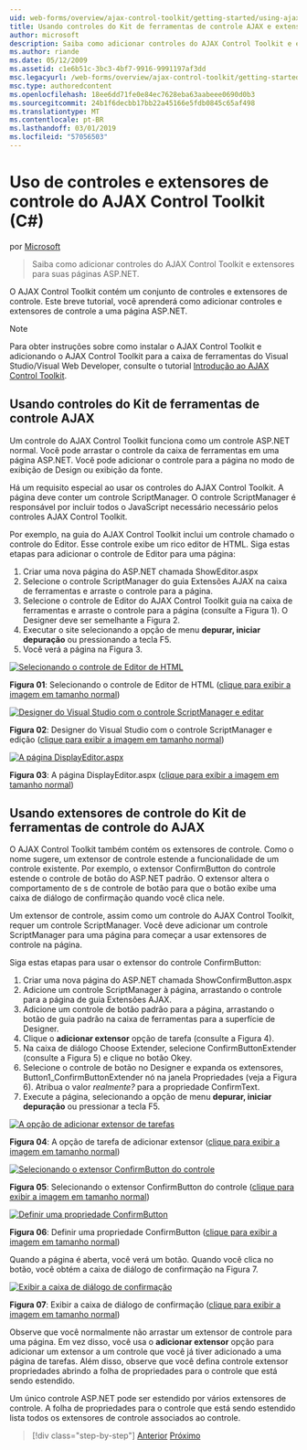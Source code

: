 ```yaml
---
uid: web-forms/overview/ajax-control-toolkit/getting-started/using-ajax-control-toolkit-controls-and-control-extenders-cs
title: Usando controles do Kit de ferramentas de controle AJAX e extensores de controle (c#) | Microsoft Docs
author: microsoft
description: Saiba como adicionar controles do AJAX Control Toolkit e extensores para suas páginas ASP.NET.
ms.author: riande
ms.date: 05/12/2009
ms.assetid: c1e6b51c-3bc3-4bf7-9916-9991197af3dd
msc.legacyurl: /web-forms/overview/ajax-control-toolkit/getting-started/using-ajax-control-toolkit-controls-and-control-extenders-cs
msc.type: authoredcontent
ms.openlocfilehash: 18ee6dd71fe0e84ec7628eba63aabeee0690d0b3
ms.sourcegitcommit: 24b1f6decbb17bb22a45166e5fdb0845c65af498
ms.translationtype: MT
ms.contentlocale: pt-BR
ms.lasthandoff: 03/01/2019
ms.locfileid: "57056503"
---
```

<a name="using-ajax-control-toolkit-controls-and-control-extenders-c"></a>Uso de controles e extensores de controle do AJAX Control Toolkit (C#)
====================
por [Microsoft](https://github.com/microsoft)

> Saiba como adicionar controles do AJAX Control Toolkit e extensores para suas páginas ASP.NET.


O AJAX Control Toolkit contém um conjunto de controles e extensores de controle. Este breve tutorial, você aprenderá como adicionar controles e extensores de controle a uma página ASP.NET.

> [!NOTE] 
> 
> Para obter instruções sobre como instalar o AJAX Control Toolkit e adicionando o AJAX Control Toolkit para a caixa de ferramentas do Visual Studio/Visual Web Developer, consulte o tutorial [Introdução ao AJAX Control Toolkit](get-started-with-the-ajax-control-toolkit-cs.md).


## <a name="using-ajax-control-toolkit-controls"></a>Usando controles do Kit de ferramentas de controle AJAX

Um controle do AJAX Control Toolkit funciona como um controle ASP.NET normal. Você pode arrastar o controle da caixa de ferramentas em uma página ASP.NET. Você pode adicionar o controle para a página no modo de exibição de Design ou exibição da fonte.

Há um requisito especial ao usar os controles do AJAX Control Toolkit. A página deve conter um controle ScriptManager. O controle ScriptManager é responsável por incluir todos o JavaScript necessário necessário pelos controles AJAX Control Toolkit.

Por exemplo, na guia do AJAX Control Toolkit inclui um controle chamado o controle do Editor. Esse controle exibe um rico editor de HTML. Siga estas etapas para adicionar o controle de Editor para uma página:

1. Criar uma nova página do ASP.NET chamada ShowEditor.aspx
2. Selecione o controle ScriptManager do guia Extensões AJAX na caixa de ferramentas e arraste o controle para a página.
3. Selecione o controle de Editor do AJAX Control Toolkit guia na caixa de ferramentas e arraste o controle para a página (consulte a Figura 1). O Designer deve ser semelhante a Figura 2.
4. Executar o site selecionando a opção de menu **depurar, iniciar depuração** ou pressionando a tecla F5.
5. Você verá a página na Figura 3.


[![Selecionando o controle de Editor de HTML](using-ajax-control-toolkit-controls-and-control-extenders-cs/_static/image1.jpg)](using-ajax-control-toolkit-controls-and-control-extenders-cs/_static/image1.png)

**Figura 01**: Selecionando o controle de Editor de HTML ([clique para exibir a imagem em tamanho normal](using-ajax-control-toolkit-controls-and-control-extenders-cs/_static/image2.png))


[![Designer do Visual Studio com o controle ScriptManager e editar](using-ajax-control-toolkit-controls-and-control-extenders-cs/_static/image2.jpg)](using-ajax-control-toolkit-controls-and-control-extenders-cs/_static/image3.png)

**Figura 02**: Designer do Visual Studio com o controle ScriptManager e edição ([clique para exibir a imagem em tamanho normal](using-ajax-control-toolkit-controls-and-control-extenders-cs/_static/image4.png))


[![A página DisplayEditor.aspx](using-ajax-control-toolkit-controls-and-control-extenders-cs/_static/image3.jpg)](using-ajax-control-toolkit-controls-and-control-extenders-cs/_static/image5.png)

**Figura 03**: A página DisplayEditor.aspx ([clique para exibir a imagem em tamanho normal](using-ajax-control-toolkit-controls-and-control-extenders-cs/_static/image6.png))


## <a name="using-ajax-control-toolkit-control-extenders"></a>Usando extensores de controle do Kit de ferramentas de controle do AJAX

O AJAX Control Toolkit também contém os extensores de controle. Como o nome sugere, um extensor de controle estende a funcionalidade de um controle existente. Por exemplo, o extensor ConfirmButton do controle estende o controle de botão do ASP.NET padrão. O extensor altera o comportamento de s de controle de botão para que o botão exibe uma caixa de diálogo de confirmação quando você clica nele.

Um extensor de controle, assim como um controle do AJAX Control Toolkit, requer um controle ScriptManager. Você deve adicionar um controle ScriptManager para uma página para começar a usar extensores de controle na página.

Siga estas etapas para usar o extensor do controle ConfirmButton:

1. Criar uma nova página do ASP.NET chamada ShowConfirmButton.aspx
2. Adicione um controle ScriptManager à página, arrastando o controle para a página de guia Extensões AJAX.
3. Adicione um controle de botão padrão para a página, arrastando o botão de guia padrão na caixa de ferramentas para a superfície de Designer.
4. Clique o **adicionar extensor** opção de tarefa (consulte a Figura 4).
5. Na caixa de diálogo Choose Extender, selecione ConfirmButtonExtender (consulte a Figura 5) e clique no botão Okey.
6. Selecione o controle de botão no Designer e expanda os extensores, Button1\_ConfirmButtonExtender nó na janela Propriedades (veja a Figura 6). Atribua o valor *realmente?* para a propriedade ConfirmText.
7. Execute a página, selecionando a opção de menu **depurar, iniciar depuração** ou pressionar a tecla F5.


[![A opção de adicionar extensor de tarefas](using-ajax-control-toolkit-controls-and-control-extenders-cs/_static/image4.jpg)](using-ajax-control-toolkit-controls-and-control-extenders-cs/_static/image7.png)

**Figura 04**: A opção de tarefa de adicionar extensor ([clique para exibir a imagem em tamanho normal](using-ajax-control-toolkit-controls-and-control-extenders-cs/_static/image8.png))


[![Selecionando o extensor ConfirmButton do controle](using-ajax-control-toolkit-controls-and-control-extenders-cs/_static/image5.jpg)](using-ajax-control-toolkit-controls-and-control-extenders-cs/_static/image9.png)

**Figura 05**: Selecionando o extensor ConfirmButton do controle ([clique para exibir a imagem em tamanho normal](using-ajax-control-toolkit-controls-and-control-extenders-cs/_static/image10.png))


[![Definir uma propriedade ConfirmButton](using-ajax-control-toolkit-controls-and-control-extenders-cs/_static/image6.jpg)](using-ajax-control-toolkit-controls-and-control-extenders-cs/_static/image11.png)

**Figura 06**: Definir uma propriedade ConfirmButton ([clique para exibir a imagem em tamanho normal](using-ajax-control-toolkit-controls-and-control-extenders-cs/_static/image12.png))


Quando a página é aberta, você verá um botão. Quando você clica no botão, você obtém a caixa de diálogo de confirmação na Figura 7.


[![Exibir a caixa de diálogo de confirmação](using-ajax-control-toolkit-controls-and-control-extenders-cs/_static/image7.jpg)](using-ajax-control-toolkit-controls-and-control-extenders-cs/_static/image13.png)

**Figura 07**: Exibir a caixa de diálogo de confirmação ([clique para exibir a imagem em tamanho normal](using-ajax-control-toolkit-controls-and-control-extenders-cs/_static/image14.png))


Observe que você normalmente não arrastar um extensor de controle para uma página. Em vez disso, você usa o **adicionar extensor** opção para adicionar um extensor a um controle que você já tiver adicionado a uma página de tarefas. Além disso, observe que você defina controle extensor propriedades abrindo a folha de propriedades para o controle que está sendo estendido.

Um único controle ASP.NET pode ser estendido por vários extensores de controle. A folha de propriedades para o controle que está sendo estendido lista todos os extensores de controle associados ao controle.

> [!div class="step-by-step"]
> [Anterior](get-started-with-the-ajax-control-toolkit-cs.md)
> [Próximo](creating-a-custom-ajax-control-toolkit-control-extender-cs.md)
